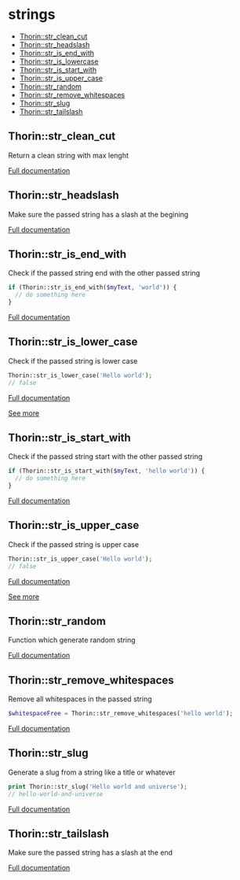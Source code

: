 # strings

- [Thorin::str_clean_cut](#Thorin_str_clean_cut)
- [Thorin::str_headslash](#Thorin_str_headslash)
- [Thorin::str_is_end_with](#Thorin_str_is_end_with)
- [Thorin::str_is_lowercase](#Thorin_str_is_lowercase)
- [Thorin::str_is_start_with](#Thorin_str_is_start_with)
- [Thorin::str_is_upper_case](#Thorin_str_is_upper_case)
- [Thorin::str_random](#Thorin_str_random)
- [Thorin::str_remove_whitespaces](#Thorin_str_remove_whitespaces)
- [Thorin::str_slug](#Thorin_str_slug)
- [Thorin::str_tailslash](#Thorin_str_tailslash)
<a name="Thorin_str_clean_cut"></a>
## Thorin::str_clean_cut
Return a clean string with max lenght


[Full documentation](/doc/src/functions/strings/t_str_clean_cut.md)

<a name="Thorin_str_headslash"></a>
## Thorin::str_headslash
Make sure the passed string has a slash at the begining


[Full documentation](/doc/src/functions/strings/t_str_headslash.md)

<a name="Thorin_str_is_end_with"></a>
## Thorin::str_is_end_with
Check if the passed string end with the other passed string
```php
if (Thorin::str_is_end_with($myText, 'world')) {
  // do something here
}
```

[Full documentation](/doc/src/functions/strings/t_str_is_end_with.md)

<a name="Thorin_str_is_lower_case"></a>
## Thorin::str_is_lower_case
Check if the passed string is lower case
```php
Thorin::str_is_lower_case('Hello world');
// false
```

[Full documentation](/doc/src/functions/strings/t_str_is_lowercase.md)

[See more](https://github.com/appzcoder/30-seconds-of-php-code)

<a name="Thorin_str_is_start_with"></a>
## Thorin::str_is_start_with
Check if the passed string start with the other passed string
```php
if (Thorin::str_is_start_with($myText, 'hello world')) {
  // do something here
}
```

[Full documentation](/doc/src/functions/strings/t_str_is_start_with.md)

<a name="Thorin_str_is_upper_case"></a>
## Thorin::str_is_upper_case
Check if the passed string is upper case
```php
Thorin::str_is_upper_case('Hello world');
// false
```

[Full documentation](/doc/src/functions/strings/t_str_is_upper_case.md)

[See more](https://github.com/appzcoder/30-seconds-of-php-code)

<a name="Thorin_str_random"></a>
## Thorin::str_random
Function which generate random string


[Full documentation](/doc/src/functions/strings/t_str_random.md)

<a name="Thorin_str_remove_whitespaces"></a>
## Thorin::str_remove_whitespaces
Remove all whitespaces in the passed string
```php
$whitespaceFree = Thorin::str_remove_whitespaces('hello world');
```

[Full documentation](/doc/src/functions/strings/t_str_remove_whitespaces.md)

<a name="Thorin_str_slug"></a>
## Thorin::str_slug
Generate a slug from a string like a title or whatever
```php
print Thorin::str_slug('Hello world and universe');
// hello-world-and-universe
```

[Full documentation](/doc/src/functions/strings/t_str_slug.md)

<a name="Thorin_str_tailslash"></a>
## Thorin::str_tailslash
Make sure the passed string has a slash at the end


[Full documentation](/doc/src/functions/strings/t_str_tailslash.md)
